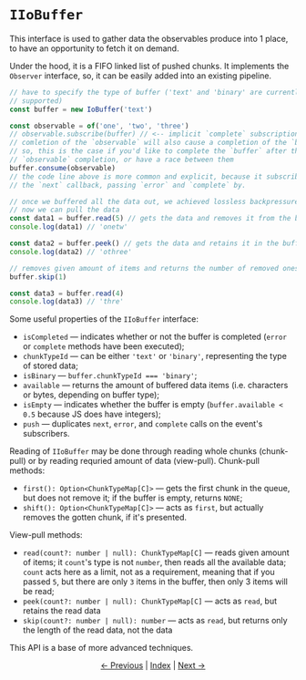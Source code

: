 # `IIoBuffer`

This interface is used to gather data the observables produce into 1 place, to have an opportunity to fetch it on demand.

Under the hood, it is a FIFO linked list of pushed chunks. It implements the `Observer` interface, so, it can be easily added into an existing pipeline.

```javascript
// have to specify the type of buffer ('text' and 'binary' are currently
// supported)
const buffer = new IoBuffer('text')

const observable = of('one', 'two', 'three')
// observable.subscribe(buffer) // <-- implicit `complete` subscription
// comletion of the `observable` will also cause a completion of the `buffer`,
// so, this is the case if you'd like to complete the `buffer` after the
// `observable` completion, or have a race between them
buffer.consume(observable)
// the code line above is more common and explicit, because it subscribes only
// the `next` callback, passing `error` and `complete` by.

// once we buffered all the data out, we achieved lossless backpressure and
// now we can pull the data
const data1 = buffer.read(5) // gets the data and removes it from the buffer
console.log(data1) // 'onetw'

const data2 = buffer.peek() // gets the data and retains it in the buffer
console.log(data2) // 'othree'

// removes given amount of items and returns the number of removed ones
buffer.skip(1)

const data3 = buffer.read(4)
console.log(data3) // 'thre'

```

Some useful properties of the `IIoBuffer` interface:

- `isCompleted` — indicates whether or not the buffer is completed (`error` or `complete` methods have been executed);
- `chunkTypeId` — can be either `'text'` or `'binary'`, representing the type of stored data;
- `isBinary` — `buffer.chunkTypeId === 'binary'`;
- `available` — returns the amount of buffered data items (i.e. characters or bytes, depending on buffer type);
- `isEmpty` — indicates whether the buffer is empty (`buffer.available < 0.5` because JS does have integers);
- `push` — duplicates `next`, `error`, and `complete` calls on the event's subscribers.

Reading of `IIoBuffer` may be done through reading whole chunks (chunk-pull) or by reading requried amount of data (view-pull). Chunk-pull methods:

- `first(): Option<ChunkTypeMap[C]>` — gets the first chunk in the queue, but does not remove it; if the buffer is empty, returns `NONE`;
- `shift(): Option<ChunkTypeMap[C]>` — acts as `first`, but actually removes the gotten chunk, if it's presented.

View-pull methods:

- `read(count?: number | null): ChunkTypeMap[C]` — reads given amount of items; it `count`'s type is not `number`, then reads all the available data; `count` acts here as a limit, not as a requirement, meaning that if you passed `5`, but there are only `3` items in the buffer, then only 3 items will be read;
- `peek(count?: number | null): ChunkTypeMap[C]` — acts as `read`, but retains the read data
- `skip(count?: number | null): number` — acts as `read`, but returns only the length of the read data, not the data

This API is a base of more advanced techniques.

<div style="text-align: center">
    <a href="https://github.com/retueZe/rx-reader/tree/master/doc/getting_started/1.md">← Previous</a>
    |
    <a href="https://github.com/retueZe/rx-reader/tree/master/doc/README.md">Index</a>
    |
    <a href="https://github.com/retueZe/rx-reader/tree/master/doc/getting_started/3.md">Next →</a>
</div>
